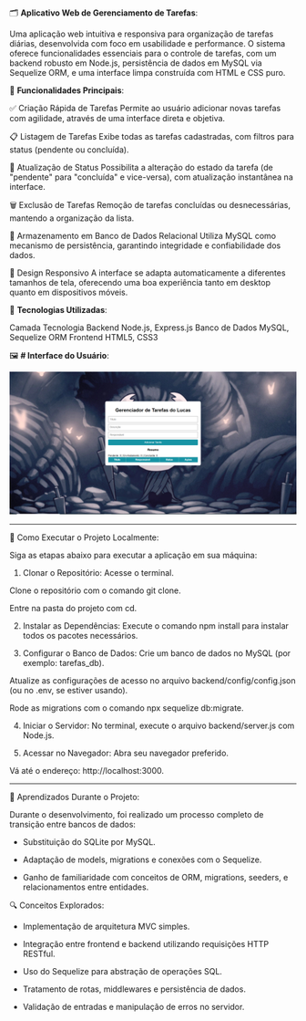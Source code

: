 🗂️ **Aplicativo Web de Gerenciamento de Tarefas**:

Uma aplicação web intuitiva e responsiva para organização de tarefas diárias, desenvolvida com foco em usabilidade e performance. O sistema oferece funcionalidades essenciais para o controle de tarefas, com um backend robusto em Node.js, persistência de dados em MySQL via Sequelize ORM, e uma interface limpa construída com HTML e CSS puro.

🔧 **Funcionalidades Principais**:

✅ Criação Rápida de Tarefas
Permite ao usuário adicionar novas tarefas com agilidade, através de uma interface direta e objetiva.

📋 Listagem de Tarefas
Exibe todas as tarefas cadastradas, com filtros para status (pendente ou concluída).

🔄 Atualização de Status
Possibilita a alteração do estado da tarefa (de "pendente" para "concluída" e vice-versa), com atualização instantânea na interface.

🗑️ Exclusão de Tarefas
Remoção de tarefas concluídas ou desnecessárias, mantendo a organização da lista.

💾 Armazenamento em Banco de Dados Relacional
Utiliza MySQL como mecanismo de persistência, garantindo integridade e confiabilidade dos dados.

📱 Design Responsivo
A interface se adapta automaticamente a diferentes tamanhos de tela, oferecendo uma boa experiência tanto em desktop quanto em dispositivos móveis.

🧰 **Tecnologias Utilizadas**:

Camada	Tecnologia
Backend	Node.js, Express.js
Banco de Dados	MySQL, Sequelize ORM
Frontend	HTML5, CSS3

🖼️ **# Interface do Usuário**:

![tela](./screenshot.png)

---------------------------------------------------------------------------------------------------------------------------------------------------------------------------------------------------------------------------------------------------------------------------

🚀 Como Executar o Projeto Localmente:

Siga as etapas abaixo para executar a aplicação em sua máquina:

1. Clonar o Repositório:
Acesse o terminal.

Clone o repositório com o comando git clone.

Entre na pasta do projeto com cd.

2. Instalar as Dependências:
Execute o comando npm install para instalar todos os pacotes necessários.

3. Configurar o Banco de Dados:
Crie um banco de dados no MySQL (por exemplo: tarefas_db).

Atualize as configurações de acesso no arquivo backend/config/config.json (ou no .env, se estiver usando).

Rode as migrations com o comando npx sequelize db:migrate.

4. Iniciar o Servidor:
No terminal, execute o arquivo backend/server.js com Node.js.

5. Acessar no Navegador:
Abra seu navegador preferido.

Vá até o endereço: http://localhost:3000.

-----------------------------------------------------------------------------------------------------------------------------------------------------------------------------------------------------------------------------------------------------------------------------

📘 Aprendizados Durante o Projeto:

Durante o desenvolvimento, foi realizado um processo completo de transição entre bancos de dados:

- Substituição do SQLite por MySQL.

- Adaptação de models, migrations e conexões com o Sequelize.

- Ganho de familiaridade com conceitos de ORM, migrations, seeders, e relacionamentos entre entidades.

🔍 Conceitos Explorados:

- Implementação de arquitetura MVC simples.

- Integração entre frontend e backend utilizando requisições HTTP RESTful.

- Uso do Sequelize para abstração de operações SQL.

- Tratamento de rotas, middlewares e persistência de dados.

- Validação de entradas e manipulação de erros no servidor.


